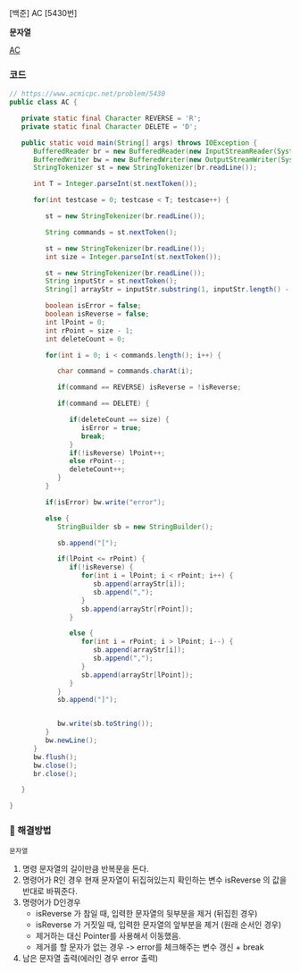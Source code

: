 [백준] AC [5430번]

**문자열**

[AC](https://www.acmicpc.net/problem/5430)

### 코드
```java
// https://www.acmicpc.net/problem/5430
public class AC {

   private static final Character REVERSE = 'R';
   private static final Character DELETE = 'D';

   public static void main(String[] args) throws IOException {
      BufferedReader br = new BufferedReader(new InputStreamReader(System.in));
      BufferedWriter bw = new BufferedWriter(new OutputStreamWriter(System.out));
      StringTokenizer st = new StringTokenizer(br.readLine());

      int T = Integer.parseInt(st.nextToken());

      for(int testcase = 0; testcase < T; testcase++) {

         st = new StringTokenizer(br.readLine());

         String commands = st.nextToken();

         st = new StringTokenizer(br.readLine());
         int size = Integer.parseInt(st.nextToken());

         st = new StringTokenizer(br.readLine());
         String inputStr = st.nextToken();
         String[] arrayStr = inputStr.substring(1, inputStr.length() - 1).split(",");

         boolean isError = false;
         boolean isReverse = false;
         int lPoint = 0;
         int rPoint = size - 1;
         int deleteCount = 0;

         for(int i = 0; i < commands.length(); i++) {

            char command = commands.charAt(i);

            if(command == REVERSE) isReverse = !isReverse;

            if(command == DELETE) {

               if(deleteCount == size) {
                  isError = true;
                  break;
               }
               if(!isReverse) lPoint++;
               else rPoint--;
               deleteCount++;
            }
         }

         if(isError) bw.write("error");

         else {
            StringBuilder sb = new StringBuilder();

            sb.append("[");

            if(lPoint <= rPoint) {
               if(!isReverse) {
                  for(int i = lPoint; i < rPoint; i++) {
                     sb.append(arrayStr[i]);
                     sb.append(",");
                  }
                  sb.append(arrayStr[rPoint]);
               }

               else {
                  for(int i = rPoint; i > lPoint; i--) {
                     sb.append(arrayStr[i]);
                     sb.append(",");
                  }
                  sb.append(arrayStr[lPoint]);
               }
            }
            sb.append("]");


            bw.write(sb.toString());
         }
         bw.newLine();
      }
      bw.flush();
      bw.close();
      br.close();

   }

}
```

### 📖 해결방법

`문자열`  

1. 명령 문자열의 길이만큼 반복문을 돈다.
2. 명령어가 R인 경우 현재 문자열이 뒤집혀있는지 확인하는 변수 isReverse 의 값을 반대로 바꿔준다.
3. 명령어가 D인경우 
   - isReverse 가 참일 때, 입력한 문자열의 뒷부분을 제거 (뒤집힌 경우)
   - isReverse 가 거짓일 때, 입력한 문자열의 앞부분을 제거 (원래 순서인 경우)
   - 제거하는 대신 Pointer를 사용해서 이동했음.
   - 제거를 할 문자가 없는 경우 -> error를 체크해주는 변수 갱신 + break
4. 남은 문자열 출력(에러인 경우 error 출력)